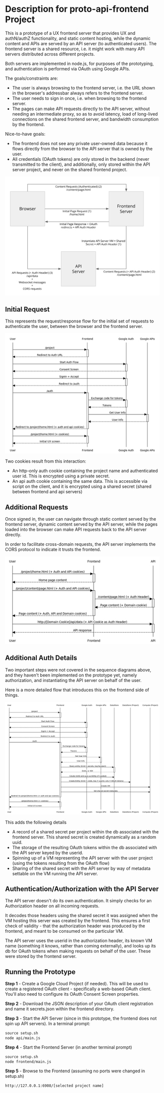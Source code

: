 # Description for proto-api-frontend Project

This is a prototype of a UX frontend server that provides UX and authN/authZ
functionality, and static content hosting, while the dynamic content and APIs
are served by an API server (to authenticated users). The frontend server is a
shared resource, i.e. it might work with many API servers distributed across
different projects.

Both servers are implemented in node.js, for purposes of the prototyping, and
authentication is performed via OAuth using Google APIs.

The goals/constraints are:

- The user is always browsing to the frontend server, i.e. the URL shown in the
 browser's addressbar always refers to the frontend server.
- The user needs to sign in once, i.e. when browsing to the frontend server.
- The pages can make API requests directly to the API server, without needing
an intermediate proxy, so as to avoid latency, load of long-lived connections
on the shared frontend server, and bandwidth consumption by the frontend.

Nice-to-have goals:

- The frontend does not see any private user-owned data because it flows
directly from the browser to the API server that is owned by the user.
- All credentials (OAuth tokens) are only stored in the backend (never
transmitted to the client), and additionally, only stored within the API server
 project, and never on the shared frontend project.

![Diagram](images/Diagram.png)

## Initial Request

This represents the request/response flow for the initial set of requests to
authenticate the user, between the browser and the frontend server.

![Initial Request Sequence Diagram](images/InitialRequest.png)

Two cookies result from this interaction:

- An http-only auth cookie containing the project name and authenticated user
id. This is encrypted using a private secret.
- An api auth cookie containing the same data. This is accessible via script on
 the client, and it is encrypted using a shared secret (shared between frontend
 and api servers)

## Additional Requests

Once signed in, the user can navigate through static content served by the
frontend server, dynamic content served by the API server, while the pages
loaded into the browser can make API requests back to the API server directly.

In order to facilitate cross-domain requests, the API server implements the
CORS protocol to indicate it trusts the frontend.

![Additional Requests](images/SignedInRequests.png)

## Additional Auth Details

Two important steps were not covered in the sequence diagrams above, and they
haven't been implemented on the prototype yet, namely authorization, and
instantiating the API server on behalf of the user.

Here is a more detailed flow that introduces this on the frontend side of
things.

![Full Initial Requests](images/FullInitialRequest.png)

This adds the following details

- A record of a shared secret per project within the db associated with the
frontend server. This shared secret is created dynamically as a random uuid.
- The storage of the resulting OAuth tokens within the db associated with the
API server keyed by the userid.
- Spinning up of a VM representing the API server with the user project (using
the tokens resulting from the OAuth flow)
- Sharing of the shared secret with the API server by way of metadata settable
on the VM running the API server.

## Authentication/Authorization with the API Server

The API server doesn't do its own authentication. It simply checks for an
Authorization header on all incoming requests.

It decodes those headers using the shared secret it was assigned when the VM
hosting this server was created by the frontend. This ensures a first check of
validity - that the authorization header was produced by the frontend, and
meant to be consumed on the particular VM.

The API server uses the userid in the authorization header, its known VM name
(something it knows, rather than coming externally), and looks up its db for
OAuth tokens when making requests on behalf of the user. These were stored by
the frontend server.

## Running the Prototype

**Step 1** - Create a Google Cloud Project (if needed). This will be used to
create a registered OAuth client - specifically a web-based OAuth client.
You'll also need to configure its OAuth Consent Screen properties.

**Step 2** - Download the JSON description of your OAuth client registration
and name it secrets.json within the frontend directory.

**Step 3** - Start the API Server (since in this prototype, the frontend does
not spin up API servers). In a terminal prompt:

    source setup.sh
    node api/main.js

**Step 4** - Start the Frontend Server (in another terminal prompt)

    source setup.sh
    node frontend/main.js
    
**Step 5** - Browse to the Frontend (assuming no ports were changed in setup.sh)

    http://127.0.0.1:6908/[selected project name]

